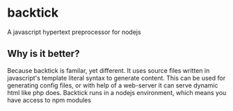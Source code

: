 # backtick
A javascript hypertext preprocessor for nodejs

## Why is it better?
Because backtick is familar, yet different. 
It uses source files written in javascript's template literal syntax to generate content. This can be used for generating config files, 
or with help of a web-server it can serve dynamic html like php does. Backtick runs in a nodejs environment, which means you have access to npm modules
